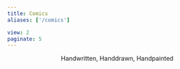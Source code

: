 ```yaml
---
title: Comics
aliases: ['/comics']

view: 2
paginate: 5
---
```

<style>
.universal-wrapper h1, p{
    text-align: center;
}
.universal-wrapper p{
    padding-bottom: 1rem;
}
<!-- body { -->
<!--     background: linear-gradient(0deg, hsl(205, 90%, 91%) 0%, hsl(237, 90%, 91%) 100%); -->
<!-- } -->
</style>

Handwritten, Handdrawn, Handpainted
